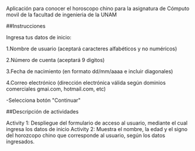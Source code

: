 
Aplicación para conocer el horoscopo chino para la asignatura de Cómputo movil de la facultad de ingenieria de la UNAM 

##Instrucciones

Ingresa tus datos de inicio:


1.Nombre de usuario (aceptará caracteres alfabéticos y no numéricos)

2.Número de cuenta (aceptará 9 digitos)

3.Fecha de nacimiento (en formato dd/mm/aaaa e incluir diagonales)

4.Correo electrónico (dirección electrónica válida según dominios comerciales gmai.com, hotmail.com, etc)


-Selecciona botón "Continuar"

##Descripción de actividades

Activity 1: Despliegue del formulario de acceso al usuario, mediante el cual ingresa los datos de inicio
Activity 2: Muestra el nombre, la edad y el signo del horozcopo chino que corresponde al usuario, según los datos ingresados.
